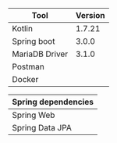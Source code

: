 | Tool           | Version |
|----------------|---------|
| Kotlin         | 1.7.21  |
| Spring boot    | 3.0.0   |
| MariaDB Driver | 3.1.0   |
| Postman        |         |
| Docker         |         |

| Spring dependencies | 
|---------------------|
| Spring Web          | 
| Spring Data JPA     |


